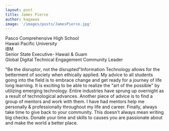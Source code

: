 ```yaml
---
layout: post
title: James Pierce
author: kagawaa
image: '/images/posts/JamesPierce.jpg'
---
```


Pasco Comprehensive High School  
Hawaii Pacific University  
IBM  
Senior State Executive- Hawaii & Guam  
Global Digital Technical Engagement Community Leader  

"Be the disruptor, not the disrupted"Information Technology allows for the betterment of society when ethically applied.  My advice to all students going into the field is to embrace change and get ready for a journey of life long learning.  It is exciting to be able to realize the "art of the possible" by utilizing emerging technology.  Entire industries have sprung up overnight as a result of technological advances.  Another piece of advice is to find a group of mentors and work with them.  I have had mentors help me personally & professionally throughout my life and career.  Finally, always take time to give back to your community.  This doesn't always mean writing big checks.  Donate your time and skills to causes you are passionate about and make the world a better place.